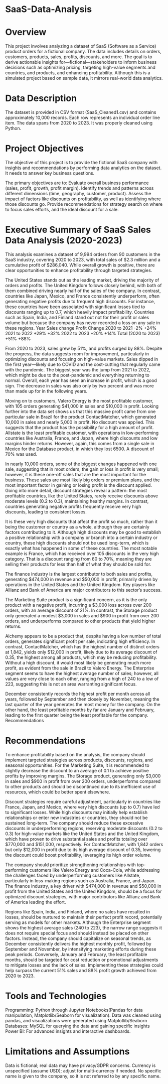 # SaaS-Data-Analysis


# Overview

This project involves analyzing a dataset of SaaS (Software as a Service) product orders for a fictional company. The data includes details on orders, customers, products, sales, profits, discounts, and more. The goal is to derive actionable insights for—fictional—stakeholders to inform business decisions such as optimizing pricing, targeting high-value segments and countries, and products, and enhancing profitability.
Although this is a simulated project based on sample data, it mirrors real-world data analytics. 

# Data Description
The dataset is provided in CSV format (SaaS_Cleaned1.csv) and contains approximately 10,000 records. Each row represents an individual order line item. The data spans from 2020 to 2023. It was properly cleaned using Python.

# Project Objectives
The objective of this project is to provide the fictional SaaS company with insights and recommendations by performing data analytics on the dataset. It needs to answer key business questions.

The primary objectives are to:
Evaluate overall business performance (sales, profit, growth, profit margin).
Identify trends and patterns across different dimensions (time, geography, customer, product).
Assess the impact of factors like discounts on profitability, as well as identifying where those discounts go.
Provide recommendations for strategy search on where to focus sales efforts, and the ideal discount for a sale.

# Executive Summary of SaaS Sales Data Analysis (2020-2023)

This analysis examines a dataset of 9,994 orders from 90 customers in the SaaS industry, covering 2020 to 2023, with total sales of $2.3 million and a cumulative profit of $286,040. While overall growth is positive, there are clear opportunities to enhance profitability through targeted strategies.

The United States stands out as the leading market, driving the majority of orders and profits. The United Kingdom follows closely behind, with both of them combined driving nearly half of the sales of the company.
In contrast, countries like Japan, Mexico, and France consistently underperform, often generating negative profits due to frequent high discounts. For instance, these countries have been associated with significant losses tied to discounts ranging up to 0.7, which heavily impact profitability.
Countries such as Spain, India, and Finland stand out not for their profit or sales volume but because the company has never recorded a loss on any sale in these regions.
Year
Sales change
Profit Change
2020 to 2021
-2%
+24%
2021 to 2022
+29%
+32%
2022 to 2023
+20%
+14%
Total (2020 to 2023)
+51%
+88%

From 2020 to 2023, sales grew by 51%, and profits surged by 88%. Despite the progress, the data suggests room for improvement, particularly in optimizing discounts and focusing on high-value markets. Sales dipped in the first year—likely due to COVID and the cost-cutting that regularly came with the pandemic. The biggest year was the jump from 2021 to 2022, which might be due to the post-pandemic and everything returning to normal. 
Overall, each year has seen an increase in profit, which is a good sign. The decrease in sales was also only by two percent and was more than made up for in the following years.

Moving on to customers, Valero Energy is the most profitable customer, with 105 orders generating $41,000 in sales and $10,000 in profit. Looking further into the data set shows us that this massive profit came from one particular sale in Brazil for the product ContactMatcher, which generated 10,000 in sales and nearly 5,000 in profit. No discount was applied. This suggests that the product has the possibility for a high amount of profit.
Allstate is the least profitable customer, with operations in low-performing countries like Australia, France, and Japan, where high discounts and low margins hinder returns. However, again, this comes from a single sale in Mexico for the Database product, in which they lost 6500. A discount of 70% was used.

In nearly 10,000 orders, some of the biggest changes happened with one sale, suggesting that in most orders, the gain or loss in profit is very small; however, it is these one-off sales that are the most important for the business. These sales are most likely big orders or premium plans, and the most important factor in gaining or losing profit is the discount applied.
Going into more detail, discount strategies reveal a pattern: the most profitable countries, like the United States, rarely receive discounts above moderate levels (0.2 to 0.3), maintaining healthy margins. In contrast, countries generating negative profits frequently receive very high discounts, leading to consistent losses.

It is these very high discounts that affect the profit so much, rather than it being the customer or country as a whole, although they are certainly factors contributing to it. Although high discounts may be good to establish a positive relationship with a company or branch into a certain industry or country, these high discounts should not be used long-term, which is exactly what has happened in some of these countries. 
The most notable example is France, which has received over 105 discounts in the very high category. That is a discount ranging from 60 to 70%, meaning they are selling their products for less than half of what they should be sold for.

The finance industry is the largest contributor to both sales and profits, generating $474,000 in revenue and $50,000 in profit, primarily driven by operations in the United States and the United Kingdom. Key players like Allianz and Bank of America are major contributors to this sector’s success. 

The Marketing Suite product is a significant concern, as it is the only product with a negative profit, incurring a $3,000 loss across over 200 orders, with an average discount of 21%. In contrast, the Storage product only generated a modest $3,000 in sales and $900 in profit from over 200 orders, and underperforms compared to other products that yield higher returns.

Alchemy appears to be a product that, despite having a low number of total orders, generates significant profit per sale, indicating high efficiency. In contrast, ContactMatcher, which has the highest number of distinct orders at 1,842, yields only $12,000 in profit, likely due to its average discount of 0.35, the highest among all products, which may be reducing profitability. Without a high discount, it would most likely be generating much more profit, as evident from the sale in Brazil to Valero Energy.
The Enterprise segment seems to have the highest average number of sales; however, all values are very close to each other, ranging from a high of 240 to a low of 223, suggesting this is not an area warranting significant focus.

December consistently records the highest profit per month across all years, followed by September and then closely by November, meaning the last quarter of the year generates the most money for the company. On the other hand, the least profitable months by far are January and February,  leading to the first quarter being the least profitable for the company.
Recommendations

# Recommendations

To enhance profitability based on the analysis, the company should implement targeted strategies across products, discounts, regions, and seasonal opportunities. For the Marketing Suite, it is recommended to slightly decrease the discount to an average of 0.1 to achieve positive profits by improving margins.
The Storage product, generating only $3,000 in sales and $900 in profit from over 200 orders, underperforms compared to other products and should be discontinued due to its inefficient use of resources, which could be better spent elsewhere.

Discount strategies require careful adjustment, particularly in countries like France, Japan, and Mexico, where very high discounts (up to 0.7) have led to significant losses. While high discounts may initially help establish relationships or enter new industries or countries, they should not be sustained long-term.
The company should reduce these excessive discounts in underperforming regions, reserving moderate discounts (0.2 to 0.3) for high-value markets like the United States and the United Kingdom, which have proven to drive substantial sales and profits totaling over $770,000 and $151,000, respectively. For ContactMatcher, with 1,842 orders but only $12,000 in profit due to its high average discount of 0.35, lowering the discount could boost profitability, leveraging its high order volume.

The company should prioritize strengthening relationships with top-performing customers like Valero Energy and Coca-Cola, while addressing the challenges faced by underperforming customers like Allstate, particularly in loss-making regions such as Australia, France, and Japan.
The finance industry, a key driver with $474,000 in revenue and $50,000 in profit from the United States and the United Kingdom, should be a focus for optimized discount strategies, with major contributors like Allianz and Bank of America leading the effort.

Regions like Spain, India, and Finland, where no sales have resulted in losses, should be nurtured to maintain their perfect profit record, potentially serving as models for other markets.
Although the Enterprise segment shows the highest average sales (240 to 223), the narrow range suggests it does not require special focus and should instead be placed on other factors.
Instead, the company should capitalize on seasonal trends, as December consistently delivers the highest monthly profit, followed by September and November, by intensifying marketing efforts during these peak periods.
Conversely, January and February, the least profitable months, should be targeted for cost reduction or promotional adjustments to mitigate losses and the lack of sales. Implementing these strategies could help surpass the current 51% sales and 88% profit growth achieved from 2020 to 2023.

# Tools and Technologies 
Programming: Python through Jupyter Notebooks(Pandas for data manipulation, Matplotlib/Seaborn for visualization). Data was cleaned using pandas, and visualizations were generated using Matplotlib/Seaborn
Databases: MySQL for querying the data and gaining specific insights
Power BI:  For advanced insights and interactive dashboards.


# Limitations and Assumptions 
Data is fictional; real data may have privacy/GDPR concerns.
Currency is unspecified (assume USD); adjust for multi-currency if needed.
No specific name is given to the company, so it is not referred to by any specific name.


